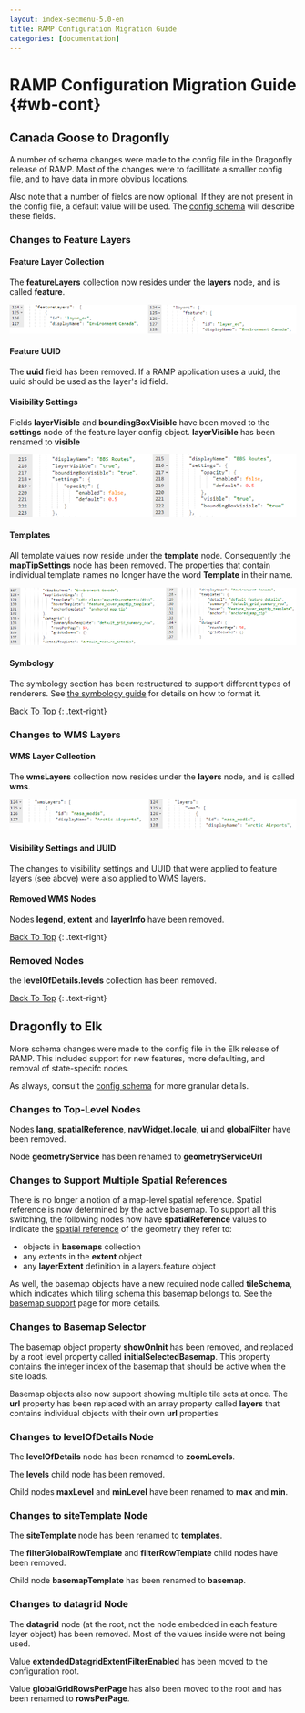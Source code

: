 ```yaml
---
layout: index-secmenu-5.0-en
title: RAMP Configuration Migration Guide
categories: [documentation]
---
```


<a name="top" />

# RAMP Configuration Migration Guide {#wb-cont}

<div class="toc"></div>

## Canada Goose to Dragonfly

A number of schema changes were made to the config file in the Dragonfly release of RAMP.  Most of the changes were to facillitate a smaller config file, and to have data in more obvious locations.  

Also note that a number of fields are now optional.  If they are not present in the config file, a default value will be used.  The [config schema](json-config-en.html) will describe these fields.

### Changes to Feature Layers

#### Feature Layer Collection

The __featureLayers__ collection now resides under the __layers__ node, and is called __feature__.

![Config file differences - feature layer collection](assets/images/cfg_featlayer.png)

#### Feature UUID

The __uuid__ field has been removed.  If a RAMP application uses a uuid, the uuid should be used as the layer's id field.

#### Visibility Settings

Fields __layerVisible__ and __boundingBoxVisible__ have been moved to the __settings__ node of the feature layer config object.  __layerVisible__ has been renamed to __visible__

![Config file differences - feature layer settings](assets/images/cfg_featsettings.png)

#### Templates

All template values now reside under the __template__ node.  Consequently the __mapTipSettings__ node has been removed.  The properties that contain individual template names no longer have the word __Template__ in their name.

![Config file differences - feature layer templates](assets/images/cfg_template.png)

#### Symbology

The symbology section has been restructured to support different types of renderers.  See [the symbology guide](symbology-en.html) for details on how to format it.


[Back To Top](#top)
{: .text-right}


### Changes to WMS Layers

#### WMS Layer Collection

The __wmsLayers__ collection now resides under the __layers__ node, and is called __wms__.

![Config file differences - wms layer collection](assets/images/cfg_wmslayer.png)

#### Visibility Settings and UUID 

The changes to visibility settings and UUID that were applied to feature layers (see above) were also applied to WMS layers.

#### Removed WMS Nodes

Nodes __legend__, __extent__ and __layerInfo__ have been removed.


[Back To Top](#top)
{: .text-right}


### Removed Nodes

the __levelOfDetails.levels__ collection has been removed.


[Back To Top](#top)
{: .text-right}


## Dragonfly to Elk

More schema changes were made to the config file in the Elk release of RAMP.  This included support for new features, more defaulting, and removal of state-specifc nodes.  

As always, consult the [config schema](json-config-en.html) for more granular details.

### Changes to Top-Level Nodes

Nodes __lang__, __spatialReference__, __navWidget.locale__, __ui__ and __globalFilter__ have been removed.

Node __geometryService__ has been renamed to __geometryServiceUrl__

### Changes to Support Multiple Spatial References

There is no longer a notion of a map-level spatial reference.  Spatial reference is now determined by the active basemap.  To support all this switching, the following nodes now have __spatialReference__ values to indicate the [spatial reference](https://developers.arcgis.com/javascript/jsapi/spatialreference-amd.html#spatialreference1) of the geometry they refer to:

* objects in __basemaps__ collection
* any extents in the __extent__ object
* any __layerExtent__ definition in a layers.feature object

As well, the basemap objects have a new required node called __tileSchema__, which indicates which tiling schema this basemap belongs to.  See the [basemap support](basemap-support-en.html) page for more details.

### Changes to Basemap Selector

The basemap object property __showOnInit__ has been removed, and replaced by a root level property called __initialSelectedBasemap__.  This property contains the integer index of the basemap that should be active when the site loads.  

Basemap objects also now support showing multiple tile sets at once.  The __url__ property has been replaced with an array property called __layers__ that contains individual objects with their own __url__ properties

### Changes to levelOfDetails Node

The __levelOfDetails__ node has been renamed to __zoomLevels__.  

The __levels__ child node has been removed.  

Child nodes __maxLevel__ and __minLevel__ have been renamed to __max__ and __min__.

### Changes to siteTemplate Node

The __siteTemplate__ node has been renamed to __templates__.  

The __filterGlobalRowTemplate__ and __filterRowTemplate__ child nodes have been removed.  

Child node __basemapTemplate__ has been renamed to __basemap__.

### Changes to datagrid Node

The __datagrid__ node (at the root, not the node embedded in each feature layer object) has been removed.  Most of the values inside were not being used.  

Value __extendedDatagridExtentFilterEnabled__ has been moved to the configuration root.  

Value __globalGridRowsPerPage__ has also been moved to the root and has been renamed to __rowsPerPage__.

